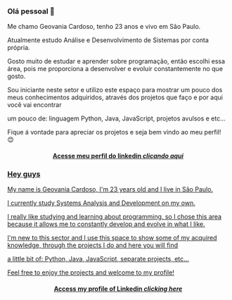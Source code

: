 ### Olá pessoal 👋
Me chamo Geovania Cardoso, tenho 23 anos e vivo em São Paulo.

Atualmente estudo Análise e Desenvolvimento de Sistemas por conta própria.

Gosto muito de estudar e aprender sobre programação, então escolhi essa área, pois me proporciona a desenvolver e evoluir constantemente no que gosto.

Sou iniciante neste setor e utilizo este espaço para mostrar um pouco dos meus conhecimentos adquiridos, através dos projetos que faço e por aqui você vai encontrar 

um pouco de: linguagem Python, Java, JavaScript, projetos avulsos e etc... 

Fique á vontade para apreciar os projetos e seja bem vindo ao meu perfil! 😊 

<h4 align="center"><a href="https://www.linkedin.com/in/geovania-cardoso-96a047177/">Acesse meu perfil do linkedin <i> clicando aqui</i></h4>



### Hey guys
My name is Geovania Cardoso, I'm 23 years old and I live in São Paulo.

I currently study Systems Analysis and Development on my own.

I really like studying and learning about programming, so I chose this area because it allows me to constantly develop and evolve in what I like.

I'm new to this sector and I use this space to show some of my acquired knowledge, through the projects I do and here you will find 

a little bit of: Python, Java, JavaScript, separate projects, etc... 

Feel free to enjoy the projects and welcome to my profile!
  
<h4 align="center"><a href="https://www.linkedin.com/in/geovania-cardoso-96a047177/">Access my profile of Linkedin <i> clicking here</i></h4>
